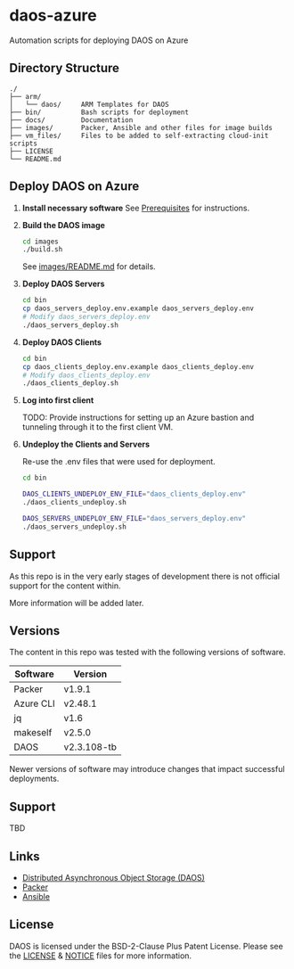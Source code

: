 # daos-azure

Automation scripts for deploying DAOS on Azure

## Directory Structure

```
./
├── arm/
│   └── daos/     ARM Templates for DAOS
├── bin/          Bash scripts for deployment
├── docs/         Documentation
├── images/       Packer, Ansible and other files for image builds
├── vm_files/     Files to be added to self-extracting cloud-init scripts
├── LICENSE
└── README.md
```

## Deploy DAOS on Azure

1. **Install necessary software**
   See [Prerequisites](./docs/prerequisites.md) for instructions.

2. **Build the DAOS image**

   ```bash
   cd images
   ./build.sh
   ```

   See [images/README.md](./images/README.md) for details.

3. **Deploy DAOS Servers**

   ```bash
   cd bin
   cp daos_servers_deploy.env.example daos_servers_deploy.env
   # Modify daos_servers_deploy.env
   ./daos_servers_deploy.sh
   ```

4. **Deploy DAOS Clients**

   ```bash
   cd bin
   cp daos_clients_deploy.env.example daos_clients_deploy.env
   # Modify daos_clients_deploy.env
   ./daos_clients_deploy.sh
   ```

5. **Log into first client**

   TODO: Provide instructions for setting up an Azure bastion and tunneling through it to the first client VM.

6. **Undeploy the Clients and Servers**

   Re-use the .env files that were used for deployment.

   ```bash
   cd bin

   DAOS_CLIENTS_UNDEPLOY_ENV_FILE="daos_clients_deploy.env"
   ./daos_clients_undeploy.sh

   DAOS_SERVERS_UNDEPLOY_ENV_FILE="daos_servers_deploy.env"
   ./daos_servers_undeploy.sh
   ```

## Support

As this repo is in the very early stages of development there is not official support for the content within.

More information will be added later.

## Versions

The content in this repo was tested with the following versions of software.

| Software  | Version     |
| --------- | ----------- |
| Packer    | v1.9.1      |
| Azure CLI | v2.48.1     |
| jq        | v1.6        |
| makeself  | v2.5.0      |
| DAOS      | v2.3.108-tb |

Newer versions of software may introduce changes that impact successful deployments.

## Support

TBD

## Links

- [Distributed Asynchronous Object Storage (DAOS)](https://docs.daos.io/)
- [Packer](https://www.packer.io/)
- [Ansible](https://docs.ansible.com/ansible/latest/)

## License

DAOS is licensed under the BSD-2-Clause Plus Patent License. Please see the [LICENSE](./LICENSE) & [NOTICE](./NOTICE) files for more information.
